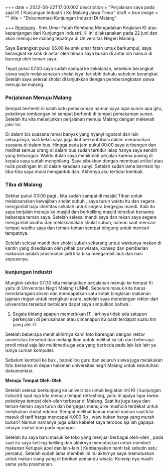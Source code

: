 +++
date = 2022-06-22T17:00:00Z
description = "Perjalanan saya pada saat KI ( Kunjungan Industri ) Ke Malang Jawa Timur"
draft = true
image = ""
title = "Dokumentasi Kunjungan Industri Di Malang"

+++
[Rembang]() . Smk Umar Fatah Rembang Mengadakan Kegiatan KI atau kepanjangan dari Kunjungan Industri. KI ini dilaksanakan pada 22 juni dan akan menuju ke malang tepatnya di Universitas Negeri Malang.

Saya Berangkat pukul 06.00 ke smk umar fatah untuk berkumpul, saya berangkat ke smk di antar oleh teman saya bukan di antar sih namun di barengi oleh teman saya.

Tepat pukul 07.00 saya sudah sampai ke sekolahan, sebelum berangkat siswa wajib melaksanakan sholat isya' terlebih dahulu sebelum berangkat. Setelah saya selesai sholat di lanjutkkan dengan pemberangkatan siswa menuju ke malang.

### **Perjalanan Menuju Malang**

Sempat berhenti di salah satu pemakaman namun saya lupa sunan apa gitu, pokoknya rombongan ini sempat berhenti di tempat pemakaman sunan. Setelah itu kita melanjutkan perjalanan menuju Malang dengan melewati jalur tol.

Di dalam bis suasana ramai banyak yang nyanyi ngobrol dan lain sebagainya, wali kelas saya juga ikut berkontribusi dalam meramaikan suasana di dalam bus. Hingga pada jam pukul 00:00 saya terbangun dan melihat semua orang di dalam bus sudah tertidur lelap hanya saya sendiri yang terbangun. Waktu itulah saya menikmati perjalan karena pusing di kepala saya sudah menghilang. Saya sibukkan dengan membuat artikel atau nulis postingan ini di dalam keadaan sunyi. Setelah sudah lama bermain hp tiba-tiba saya mulai mengantuk dan. Akhirnya aku tertidur kembali.

### **Tiba di Malang**

Sekitar pukul 03:00 pagi , kita sudah sampai di masjid Tiban untuk melaksanakan kewajiban sholat subuh , saya turun waktu itu dan segera mengambil baju identitas sekolah untuk segera bergegas mandi. Kala itu saya berjalan menuju ke masjid dan berkeliling masjid tersebut bersama beberapa teman saya. Setelah selesai mandi saya dan rekan saya segera mengambil wudhu dan melaksanakan sholat subuh, namun saat mencari tempat wudhu saya dan teman-teman sempat bingung untuk mencari tempatnya.

Setelah selesai mandi dan sholat subuh sekarang untuk waktunya makan di kantin yang disediakan oleh pihak pariwisata, konsep dari pemberian makanan adalah prasmanan jadi kita bisa mengambil lauk dan nasi sepuasnya.

### **kunjungan Industri**

Mungkin sekitar 07:30 kita melanjutkan perjalanan menuju ke tempat Ki yaitu di Universitas Negri Malang (UNM). Sebelum masuk kita harus mendatangani absen dan mendapatkan satu kotak bingkisan makanan jajanan ringan untuk mengikuti acara, setelah saya mendengan rektor dari universitas tersebut berbicara dapat saya simpulkan bahwa :

1. Segala bidang apapun memerlukan IT , artinya tidak ada satupun perkerjaan di perusahaan atau dimanapun itu pasti terdapat suatu tim yang ahli IT.

Setelah beberapa menit akhirnya kami foto barengan dengan rektor universitas tersebut dan melanjutkan untuk melihat isi lab dari beberapa prodi misal saja lab multimedia.ga ada yang berbeda pada lab-lab lain ya isinya cuman komputer.

Sebelum kembali ke bus , bapak ibu guru dan seluruh siswa juga melakukan foto bersama di depan halaman universitas negri Malang untuk kebutuhan dokumentasi.

**Menuju Tempat Oleh-Oleh**

Setelah selesai berkunjung ke universitas untuk kegiatan inti KI ( kunjungan industri) saat nya kita menuju tempat refreshing, yaitu di apaya lupa kwkw pokoknya tempat oleh-oleh terbesar di Malang. Saat itu juga saya dan teman-teman saya turun dan bergegas menuju ke mushola terdekat untuk melakukan sholat nduhur. Sempat melihat kamar mandi namun saat kita masuk di tarif harga mencapai 4.000 Rp , waw bukan harga yang murah bukan? Namun namanya juga udah kebelet saya terobos aja lah gapapa mbayar mahal dari pada ngompol.

Setelah itu saya baru masuk ke toko yang menjual berbagai oleh-oleh , pada saat itu saya keliling-keliling dan akhirnya memutuskan untuk membeli makanan Kerupuk apel dan lain-lain ( Kenbanyakan nanti tak sebutin satu persatu). Setelah sudah lama membeli ini itu akhirnya saya memutuskan untuk makan siang yang di berikan pemandu wisata. Konsep nya masih sama yaitu prasmanan.